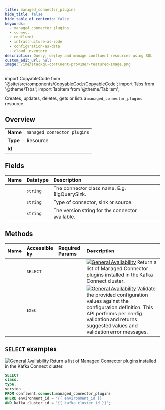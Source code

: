 ```yaml
---
title: managed_connector_plugins
hide_title: false
hide_table_of_contents: false
keywords:
  - managed_connector_plugins
  - connect
  - confluent
  - infrastructure-as-code
  - configuration-as-data
  - cloud inventory
description: Query, deploy and manage confluent resources using SQL
custom_edit_url: null
image: /img/stackql-confluent-provider-featured-image.png
---
```


import CopyableCode from '@site/src/components/CopyableCode/CopyableCode';
import Tabs from '@theme/Tabs';
import TabItem from '@theme/TabItem';

Creates, updates, deletes, gets or lists a <code>managed_connector_plugins</code> resource.

## Overview
<table><tbody>
<tr><td><b>Name</b></td><td><code>managed_connector_plugins</code></td></tr>
<tr><td><b>Type</b></td><td>Resource</td></tr>
<tr><td><b>Id</b></td><td><CopyableCode code="confluent.connect.managed_connector_plugins" /></td></tr>
</tbody></table>

## Fields
| Name | Datatype | Description |
|:-----|:---------|:------------|
| <CopyableCode code="class" /> | `string` | The connector class name. E.g. BigQuerySink. |
| <CopyableCode code="type" /> | `string` | Type of connector, sink or source. |
| <CopyableCode code="version" /> | `string` | The version string for the connector available. |

## Methods
| Name | Accessible by | Required Params | Description |
|:-----|:--------------|:----------------|:------------|
| <CopyableCode code="list_connectv1connector_plugins" /> | `SELECT` | <CopyableCode code="environment_id, kafka_cluster_id" /> | [![General Availability](https://img.shields.io/badge/Lifecycle%20Stage-General%20Availability-%2345c6e8)](#section/Versioning/API-Lifecycle-Policy) Return a list of Managed Connector plugins installed in the Kafka Connect cluster. |
| <CopyableCode code="validate_connectv1connector_plugin" /> | `EXEC` | <CopyableCode code="environment_id, kafka_cluster_id, plugin_name" /> | [![General Availability](https://img.shields.io/badge/Lifecycle%20Stage-General%20Availability-%2345c6e8)](#section/Versioning/API-Lifecycle-Policy) Validate the provided configuration values against the configuration definition. This API performs per config validation and returns suggested values and validation error messages. |

## `SELECT` examples

[![General Availability](https://img.shields.io/badge/Lifecycle%20Stage-General%20Availability-%2345c6e8)](#section/Versioning/API-Lifecycle-Policy) Return a list of Managed Connector plugins installed in the Kafka Connect cluster.


```sql
SELECT
class,
type,
version
FROM confluent.connect.managed_connector_plugins
WHERE environment_id = '{{ environment_id }}'
AND kafka_cluster_id = '{{ kafka_cluster_id }}';
```